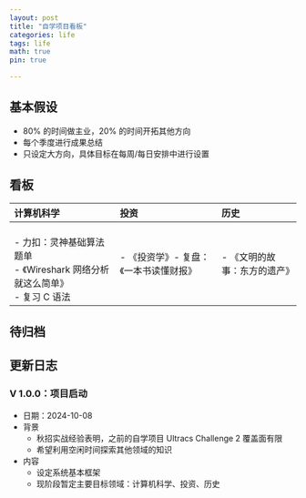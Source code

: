 ```yaml
---
layout: post
title: "自学项目看板"
categories: life
tags: life
math: true
pin: true

---
```


## 基本假设

- $80\%$ 的时间做主业，$20\%$ 的时间开拓其他方向
- 每个季度进行成果总结
- 只设定大方向，具体目标在每周/每日安排中进行设置

## 看板

|计算机科学|投资|历史|
|:---|:---|:---|
|<br>- 力扣：灵神基础算法题单<br>- 《Wireshark 网络分析就这么简单》<br>- 复习 C 语法|- 《投资学》- 复盘：《一本书读懂财报》|- 《文明的故事：东方的遗产》|

## 待归档

## 更新日志
### V 1.0.0：项目启动
- 日期：2024-10-08
- 背景
  - 秋招实战经验表明，之前的自学项目 Ultracs Challenge 2 覆盖面有限
  - 希望利用空闲时间探索其他领域的知识
- 内容
  - 设定系统基本框架
  - 现阶段暂定主要目标领域：计算机科学、投资、历史
